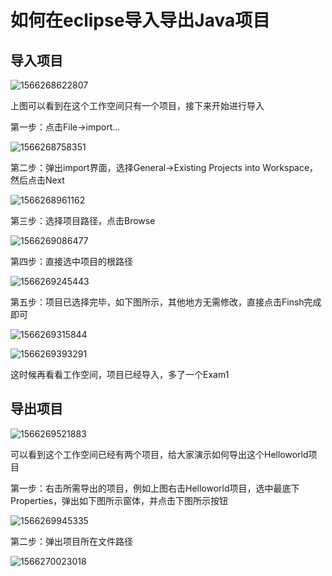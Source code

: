 # 如何在eclipse导入导出Java项目

## 导入项目

![1566268622807](https://github-yzq.github.io/assets/images/problem/1566268622807.png)

上图可以看到在这个工作空间只有一个项目，接下来开始进行导入



第一步：点击File->import...

![1566268758351](https://github-yzq.github.io/assets/images/problem/1566268758351.png)



第二步：弹出import界面，选择General->Existing Projects into Workspace，然后点击Next

![1566268961162](https://github-yzq.github.io/assets/images/problem/1566268961162.png)



第三步：选择项目路径，点击Browse

![1566269086477](https://github-yzq.github.io/assets/images/problem/1566269086477.png)



第四步：直接选中项目的根路径

![1566269245443](https://github-yzq.github.io/assets/images/problem/1566269245443.png)



第五步：项目已选择完毕，如下图所示，其他地方无需修改，直接点击Finsh完成即可

![1566269315844](https://github-yzq.github.io/assets/images/problem/1566269315844.png)



![1566269393291](https://github-yzq.github.io/assets/images/problem/1566269393291.png)

这时候再看看工作空间，项目已经导入，多了一个Exam1





## 导出项目

![1566269521883](https://github-yzq.github.io/assets/images/problem/1566269521883.png)

可以看到这个工作空间已经有两个项目，给大家演示如何导出这个Helloworld项目



第一步：右击所需导出的项目，例如上图右击Helloworld项目，选中最底下Properties，弹出如下图所示窗体，并点击下图所示按钮

![1566269945335](https://github-yzq.github.io/assets/images/problem/1566269945335.png)



第二步：弹出项目所在文件路径

![1566270023018](https://github-yzq.github.io/assets/images/problem/1566270023018.png)

